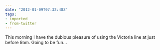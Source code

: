 ```yaml
---
date: "2012-01-09T07:32:48Z"
tags:
- imported
- from-twitter
---
```

This morning I have the dubious pleasure of using the Victoria line at just before 9am. Going to be fun…
